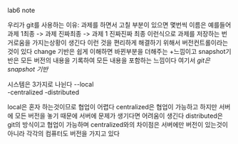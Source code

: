 lab6 note

우리가 git를 사용하는 이유:
과제를 하면서 고칠 부분이 있으면 몇번씩 이름은 예를들어 과제 1최종 -> 과제 진짜최종 -> 과제 1 진짜진짜 최종 이런식으로 과제를 저장하는 번거로움을 가지는상황이 생긴다 이런 것을 편리하게 해결하기 위해서 버전컨트롤이라는 것이 있다 
change 기반은 쉽게 이해하면 바뀐부분을 더해주는 +느낌이고
snapshot기반은 모든 버전의 내용을 기록하여 모든 내용을 포함하는 느낌이다
여기서 *git은 snapshot 기반*

시스템은 3가지로 나뉜다
--local  
-centralized 
-distributed 

local은 혼자 하는것이므로 협업이 어렵다 
centralized은 협업이 가능하고 하지만 서버에 모든 버전을 놓기 때문에 서버에 문제가 생기다면 어려움이 생긴다
distributed은 git의 방식이고 협업이 가능하며 centralized와의 차이점은 서버에만 버전이 있는것이 아니라 각각의 컴퓨터도 버전을 가지고 있다 
